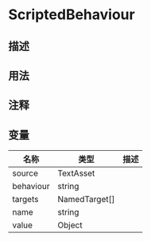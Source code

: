 # ScriptedBehaviour
## 描述

## 用法

## 注释

## 变量
| 名称 | 类型 | 描述 |
| ----------- | ----------- | ----------- |
| source | TextAsset |  |  
| behaviour | string |  |  
| targets | NamedTarget[] |  |  
| name | string |  |  
| value | Object |  |  
